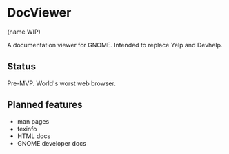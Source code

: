 # DocViewer

(name WIP)

A documentation viewer for GNOME. Intended to replace Yelp and Devhelp.

## Status

Pre-MVP. World's worst web browser.

## Planned features

- man pages
- texinfo
- HTML docs
- GNOME developer docs
